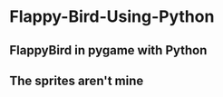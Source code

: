 # Flappy-Bird-Using-Python
FlappyBird in pygame with Python
----------------------
The sprites aren't mine
----------------------
